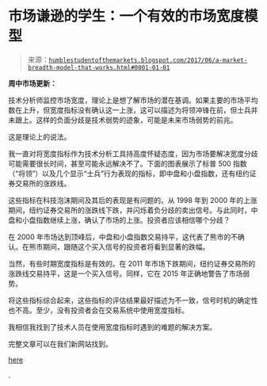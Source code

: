 <!--yml

分类：未分类

日期：2024-05-18 02:52:10

-->

# 市场谦逊的学生：一个有效的市场宽度模型

> 来源：[`humblestudentofthemarkets.blogspot.com/2017/06/a-market-breadth-model-that-works.html#0001-01-01`](https://humblestudentofthemarkets.blogspot.com/2017/06/a-market-breadth-model-that-works.html#0001-01-01)

**周中市场更新：**

技术分析师监控市场宽度，理论上是想了解市场的潜在基调。如果主要的市场平均数在上升，但宽度指标没有确认这一上涨，这可以描述为将领冲锋在前，但士兵并未跟上。这样的负面分歧是技术弱势的迹象，可能是未来市场弱势的前兆。

这是理论上的说法。

我一直对将宽度指标作为技术分析工具持高度怀疑态度，因为市场要解决宽度分歧可能需要很长时间，甚至可能永远解决不了。下面的图表展示了标普 500 指数（“将领”）以及几个显示“士兵”行为表现的指标，即中盘和小盘指数，还有纽约证券交易所的涨跌线。

这些指标在科技泡沫期间及其后的表现是有问题的。从 1998 年到 2000 年的上涨期间，纽约证券交易所的涨跌线下跌，并闪烁着负分歧的卖出信号。与此同时，中盘和小盘指数继续上涨，确认了市场的上涨。投资者应该相信哪个分歧？

在 2000 年市场达到顶峰后，中盘和小盘指数交易持平，这代表了熊市的不确认。在熊市期间，跟随这个买入信号的投资者将看到显著的跌幅。

当然，有些时期宽度指标是有效的。在 2011 年市场下跌期间，纽约证券交易所的涨跌线交易持平，这是一个买入信号。同样，它在 2015 年正确地警告了市场弱势。

将这些指标综合起来，这些指标的评估结果最好描述为不一致，信号时机的确定性也不高。至少，没有投资者会在交易系统中使用宽度指标。

我相信我找到了技术人员在使用宽度指标时遇到的难题的解决方案。

完整文章可以在我们新网站找到。

[here](https://humblestudentofthemarkets.com/2017/06/21/a-market-breadth-model-that-works/)

.
